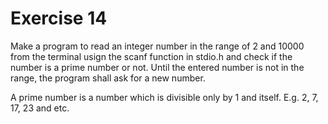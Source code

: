 # Exercise 14

Make a program to read an integer number in the range of 2 and 10000 from the terminal usign the scanf function in stdio.h and check if the number is a prime number or not. Until the entered number is not in the range, the program shall ask for a new number.

A prime number is a number which is divisible only by 1 and itself. E.g. 2, 7, 17, 23 and etc.